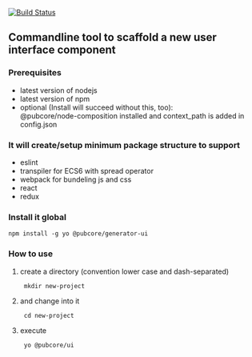 [![Build Status](https://travis-ci.org/pubcore/generator-ui.svg?branch=master)](https://travis-ci.org/pubcore/generator-ui)

## Commandline tool to scaffold a new user interface component

### Prerequisites
* latest version of nodejs
* latest version of npm
* optional (Install will succeed without this, too):  
@pubcore/node-composition installed and context_path is added in config.json

### It will create/setup minimum package structure to support
* eslint
* transpiler for ECS6 with spread operator
* webpack for bundeling js and css
* react
* redux

### Install it global
	npm install -g yo @pubcore/generator-ui

### How to use
1) create a directory (convention lower case and dash-separated)

		mkdir new-project

2) and change into it

		cd new-project

3) execute

		yo @pubcore/ui
